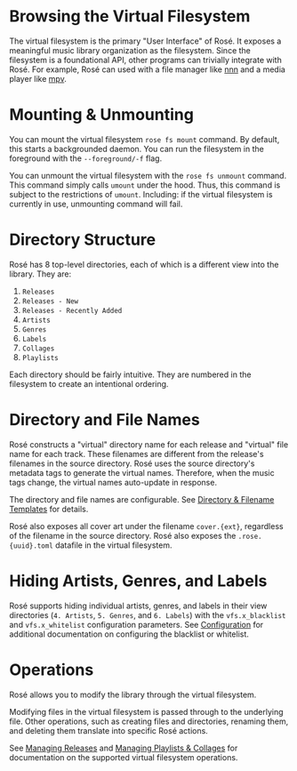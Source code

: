 # Browsing the Virtual Filesystem

The virtual filesystem is the primary "User Interface" of Rosé. It exposes a meaningful music
library organization as the filesystem. Since the filesystem is a foundational API, other programs
can trivially integrate with Rosé. For example, Rosé can used with a file manager like
[nnn](https://github.com/jarun/nnn) and a media player like [mpv](https://mpv.io/).

# Mounting & Unmounting

You can mount the virtual filesystem `rose fs mount` command. By default, this starts a backgrounded
daemon. You can run the filesystem in the foreground with the `--foreground/-f` flag.

You can unmount the virtual filesystem with the `rose fs unmount` command. This command simply calls
`umount` under the hood. Thus, this command is subject to the restrictions of `umount`. Including:
if the virtual filesystem is currently in use, unmounting command will fail.

# Directory Structure

Rosé has 8 top-level directories, each of which is a different view into the library. They are:

1. `Releases`
2. `Releases - New`
3. `Releases - Recently Added`
4. `Artists`
5. `Genres`
6. `Labels`
7. `Collages`
8. `Playlists`

Each directory should be fairly intuitive. They are numbered in the filesystem to create an
intentional ordering.

# Directory and File Names

Rosé constructs a "virtual" directory name for each release and "virtual" file name for each track.
These filenames are different from the release's filenames in the source directory. Rosé uses the
source directory's metadata tags to generate the virtual names. Therefore, when the music tags
change, the virtual names auto-update in response.

The directory and file names are configurable. See [Directory & Filename Templates](./TEMPLATES.md)
for details.

Rosé also exposes all cover art under the filename `cover.{ext}`, regardless of the filename in the
source directory. Rosé also exposes the `.rose.{uuid}.toml` datafile in the virtual filesystem.

# Hiding Artists, Genres, and Labels

Rosé supports hiding individual artists, genres, and labels in their view directories (`4. Artists`,
`5. Genres`, and `6. Labels`) with the `vfs.x_blacklist` and `vfs.x_whitelist` configuration
parameters. See [Configuration](./CONFIGURATION.md) for additional documentation on configuring the
blacklist or whitelist.

# Operations

Rosé allows you to modify the library through the virtual filesystem.

Modifying files in the virtual filesystem is passed through to the underlying file. Other
operations, such as creating files and directories, renaming them, and deleting them translate into
specific Rosé actions.

See [Managing Releases](./RELEASES.md) and [Managing Playlists & Collages](./PLAYLISTS_COLLAGES.md)
for documentation on the supported virtual filesystem operations.
